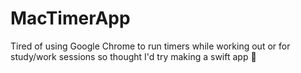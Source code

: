 # MacTimerApp
Tired of using Google Chrome to run timers while working out or for study/work sessions so thought I'd try making a swift app 🚀
